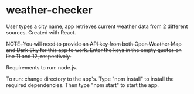 # weather-checker
User types a city name, app retrieves current weather data from 2 different sources. Created with React.

~~NOTE: You will need to provide an API key from both Open Weather Map and Dark Sky for this app to work. Enter
the keys in the empty quotes on line 11 and 12, respectively.~~

Requirements to run: node.js.

To run: change directory to the app's. Type "npm install" to install the required dependencies. Then
type "npm start" to start the app.
